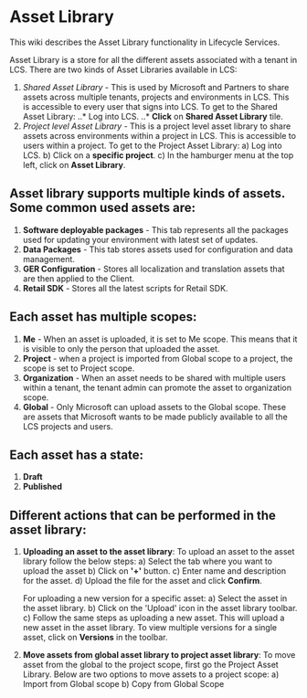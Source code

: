 
# Asset Library
This wiki describes the Asset Library functionality in Lifecycle Services.

Asset Library is a store for all the different assets associated with a tenant in LCS. There are two kinds of Asset Libraries available in LCS:
1) *Shared Asset Library* - This is used by Microsoft and Partners to share assets across multiple tenants, projects and environments in LCS. This is accessible to every user that signs into LCS. To get to the Shared Asset Library:
    ..* Log into LCS.
    ..* **Click** on **Shared Asset Library** tile. 
2) *Project level Asset Library* - This is a project level asset library to share assets across environments within a project in LCS. This is accessible to users within a project. To get to the Project Asset Library:
    a) Log into LCS.
    b) Click on a **specific project**. 
    c) In the hamburger menu at the top left, click on **Asset Library**. 

## Asset library supports multiple kinds of assets. Some common used assets are:
1) **Software deployable packages**  - This tab represents all the packages used for updating your environment with latest set of updates.
2) **Data Packages** - This tab stores assets used for configuration and data management. 
3) **GER Configuration** - Stores all localization and translation assets that are then applied to the Client. 
4) **Retail SDK** - Stores all the latest scripts for Retail SDK. 

## Each asset has multiple scopes:
1) **Me** - When an asset is uploaded, it is set to Me scope. This means that it is visible to only the person that uploaded the asset. 
2) **Project** - when a project is imported from Global scope to a project, the scope is set to Project scope. 
3) **Organization** - When an asset needs to be shared with multiple users within a tenant, the tenant admin can promote the asset to organization scope. 
4) **Global** - Only Microsoft can upload assets to the Global scope. These are assets that Microsoft wants to be made publicly available to all the LCS projects and users.  

## Each asset has a state:
1) **Draft**
2) **Published**

## Different actions that can be performed in the asset library:
1) **Uploading an asset to the asset library**: To upload an asset to the asset library follow the below steps:
    a) Select the tab where you want to upload the asset
    b) Click on **'+'** button. 
    c) Enter name and description for the asset. 
    d) Upload the file for the asset and click **Confirm**. 
    
    For uploading a new version for a specific asset:
    a) Select the asset in the asset library.
    b) Click on the 'Upload' icon in the asset library toolbar. 
    c) Follow the same steps as uploading a new asset. 
     This will upload a new asset in the asset library. To view multiple versions for a single asset, click on **Versions** in the toolbar. 

2) **Move assets from global asset library to project asset library**: To move asset from the global to the project scope, first go the Project Asset Library. Below are two options to move assets to a project scope:
  a) Import from Global scope
  b) Copy from Global Scope 




